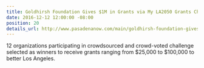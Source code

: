 ```yaml
---
title: Goldhirsh Foundation Gives $1M in Grants via My LA2050 Grants Challenge
date: 2016-12-12 12:00:00 -08:00
position: 20
details_url: http://www.pasadenanow.com/main/goldhirsh-foundation-gives-1m-in-grants-via-my-la2050-grants-challenge/
---
```


12 organizations participating in crowdsourced and crowd-voted challenge selected as winners to receive grants ranging from $25,000 to $100,000 to better Los Angeles.
